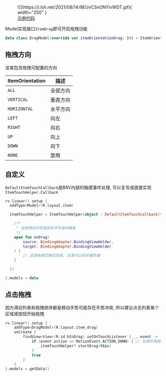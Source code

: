 <figure markdown>
  ![](https://i.loli.net/2021/08/14/9EUvCSnONYixWDT.gif){ width="250" }
  <a href="https://github.com/liangjingkanji/BRV/blob/5269ef2/sample/src/main/java/com/drake/brv/sample/ui/fragment/DragFragment.kt" target="_blank"><figcaption>示例代码</figcaption></a>
</figure>

Model实现接口`ItemDrag`即可开启拖拽功能

```kotlin
data class DragModel(override var itemOrientationDrag: Int = ItemOrientation.ALL) : ItemDrag
```

## 拖拽方向

该类包含拖拽可配置的方向

|  ItemOrientation  |    描述  |
| ---- | ---- |
|   `ALL`   |   全部方向   |
|   `VERTICAL`   |   垂直方向   |
|   `HORIZONTAL`   |   水平方向   |
|   `LEFT`   |   向左   |
|   `RIGHT`   |   向右   |
|   `UP`   |   向上   |
|   `DOWN`   |   向下   |
|   `NONE`   |   禁用   |

## 自定义

`DefaultItemTouchCallback`是BRV内部的触摸事件处理, 可以复写或直接实现`ItemTouchHelper.Callback`

```kotlin
rv.linear().setup {
  addType<Model>(R.layout.item)

  itemTouchHelper = ItemTouchHelper(object : DefaultItemTouchCallback(this) {

    /**
     * 当拖拽动作完成且松开手指时触发
     */
    open fun onDrag(
        source: BindingAdapter.BindingViewHolder,
        target: BindingAdapter.BindingViewHolder
    ) {
        // 这是拖拽交换后回调, 这里可以同步服务器
    }

  })

}.models = data
```

## 点击拖拽

因为滑动列表和拖拽排序都是移动手势可能存在手势冲突, 所以建议点击列表某个区域或按钮开始拖拽

```kotlin
rv.linear().setup {
    addType<DragModel>(R.layout.item_drag)
    onCreate {
        findView<View>(R.id.btnDrag).setOnTouchListener { _, event ->
            if (event.action == MotionEvent.ACTION_DOWN) { // 如果手指按下则开始拖拽
                itemTouchHelper?.startDrag(this)
            }
            true
        }
    }
}.models = getData()
```
